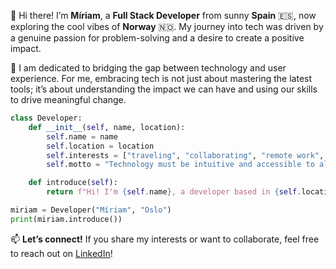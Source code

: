 👋 Hi there! I’m **Míriam**, a **Full Stack Developer** from sunny **Spain** 🇪🇸, now exploring the cool vibes of **Norway** 🇳🇴. 
My journey into tech was driven by a genuine passion for problem-solving and a desire to create a positive impact.

🌉 I am dedicated to bridging the gap between technology and user experience. For me, embracing tech is not just about mastering the latest tools; it’s about understanding the impact we can have and using our skills to drive meaningful change.

```python
class Developer:
    def __init__(self, name, location):
        self.name = name
        self.location = location
        self.interests = ["traveling", "collaborating", "remote work", "Spanish croquettes", "cats"]
        self.motto = "Technology must be intuitive and accessible to all."

    def introduce(self):
        return f"Hi! I'm {self.name}, a developer based in {self.location}. I enjoy {', '.join(self.interests)}. Motto: '{self.motto}'"

miriam = Developer("Míriam", "Oslo")
print(miriam.introduce())  
```

📫 **Let’s connect!** If you share my interests or want to collaborate, feel free to reach out on [LinkedIn](https://www.linkedin.com/in/msanchezalcon/)!

